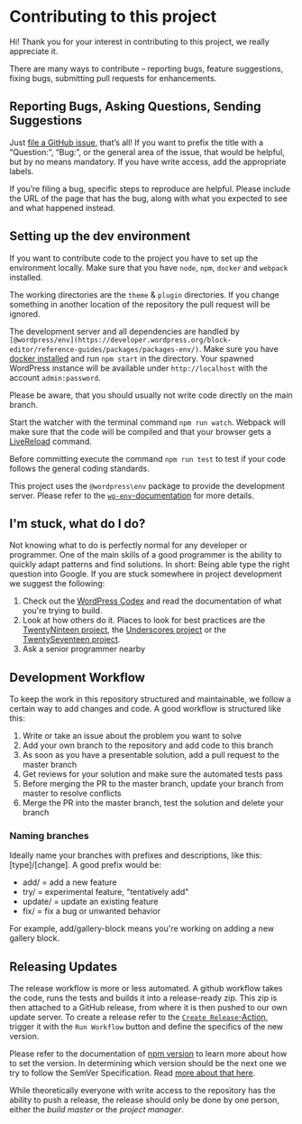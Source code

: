 # Contributing to this project

Hi! Thank you for your interest in contributing to this project, we really appreciate it.

There are many ways to contribute – reporting bugs, feature suggestions, fixing bugs, submitting pull requests for enhancements.

## Reporting Bugs, Asking Questions, Sending Suggestions

Just [file a GitHub issue](./issues/new), that’s all! If you want to prefix the title with a “Question:”, “Bug:”, or the general area of the issue, that would be helpful, but by no means mandatory. If you have write access, add the appropriate labels.

If you’re filing a bug, specific steps to reproduce are helpful. Please include the URL of the page that has the bug, along with what you expected to see and what happened instead.

## Setting up the dev environment

If you want to contribute code to the project you have to set up the environment locally. Make sure that you have `node`, `npm`, `docker` and `webpack` installed.

The working directories are the `theme` & `plugin` directories. If you change something in another location of the repository the pull request will be ignored.

The development server and all dependencies are handled by `[@wordpress/env](https://developer.wordpress.org/block-editor/reference-guides/packages/packages-env/)`. Make sure you have [docker installed](https://docs.docker.com/compose/install/) and run `npm start` in the directory. Your spawned WordPress instance will be available under `http://localhost` with the account `admin:password`.

Please be aware, that you should usually not write code directly on the main branch.

Start the watcher with the terminal command `npm run watch`. Webpack will make sure that the code will be compiled and that your browser gets a [LiveReload](http://livereload.com/extensions/) command.

Before committing execute the command `npm run test` to test if your code follows the general coding standards.

This project uses the `@wordpress\env` package to provide the development server. Please refer to the [`wp-env`-documentation](https://github.com/WordPress/gutenberg/tree/master/packages/env) for more details.

## I'm stuck, what do I do?

Not knowing what to do is perfectly normal for any developer or programmer. One of the main skills of a good programmer is the ability to quickly adapt patterns and find solutions. In short: Being able type the right question into Google. If you are stuck somewhere in project development we suggest the following:

1. Check out the [WordPress Codex](https://codex.wordpress.org) and read the documentation of what you're trying to build.
2. Look at how others do it. Places to look for best practices are the [TwentyNinteen project](https://github.com/WordPress/twentynineteen), the [Underscores project](https://github.com/automattic/_s) or the [TwentySeventeen project](https://github.com/WordPress/twentyseventeen).
3. Ask a senior programmer nearby

## Development Workflow

To keep the work in this repository structured and maintainable, we follow a certain way to add changes and code. A good workflow is structured like this:

1. Write or take an issue about the problem you want to solve
2. Add your own branch to the repository and add code to this branch
3. As soon as you have a presentable solution, add a pull request to the master branch
4. Get reviews for your solution and make sure the automated tests pass
5. Before merging the PR to the master branch, update your branch from master to resolve conflicts
6. Merge the PR into the master branch, test the solution and delete your branch

### Naming branches

Ideally name your branches with prefixes and descriptions, like this: [type]/[change]. A good prefix would be:

* add/ = add a new feature
* try/ = experimental feature, "tentatively add"
* update/ = update an existing feature
* fix/ = fix a bug or unwanted behavior

For example, add/gallery-block means you're working on adding a new gallery block.

## Releasing Updates

The release workflow is more or less automated. A github workflow takes the code, runs the tests and builds it into a release-ready zip. This zip is then attached to a GitHub release, from where it is then pushed to our own update server. To create a release refer to the [`Create Release`-Action](./actions/workflows/release.yml), trigger it with the `Run Workflow` button and define the specifics of the new version.

Please refer to the documentation of [npm version](https://docs.npmjs.com/cli/v7/commands/npm-version) to learn more about how to set the version. In determining which version should be the next one we try to follow the SemVer Specification. Read [more about that here](https://semver.org/).

While theoretically everyone with write access to the repository has the ability to push a release, the release should only be done by one person, either the *build master* or the *project manager*.
